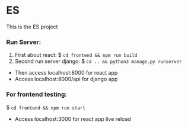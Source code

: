 # ES
This is the ES project

### Run Server:

1. First about react:
 $ `cd frontend && npm run build`
2. Second run server django:
 $ `cd .. && python3 manage.py runserver`

- Then access localhost:8000 for react app
- Access localhost:8000/api for django app

### For frontend testing:

$ `cd frontend && npm run start`

- Access localhost:3000 for react app live reload
